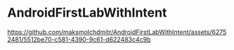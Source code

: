 # AndroidFirstLabWithIntent


https://github.com/maksmolchdmitr/AndroidFirstLabWithIntent/assets/62752481/5512be70-c581-4390-9c61-d622483c4c9b

